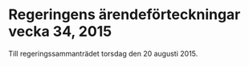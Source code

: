 # Regeringens ärendeförteckningar vecka 34, 2015

Till regeringssammanträdet torsdag den 20 augusti 2015.
